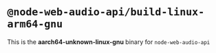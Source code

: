 # `@node-web-audio-api/build-linux-arm64-gnu`

This is the **aarch64-unknown-linux-gnu** binary for `node-web-audio-api`
